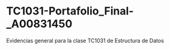 # TC1031-Portafolio_Final-_A00831450

Evidencias general para la clase TC1031 de Estructura de Datos 
